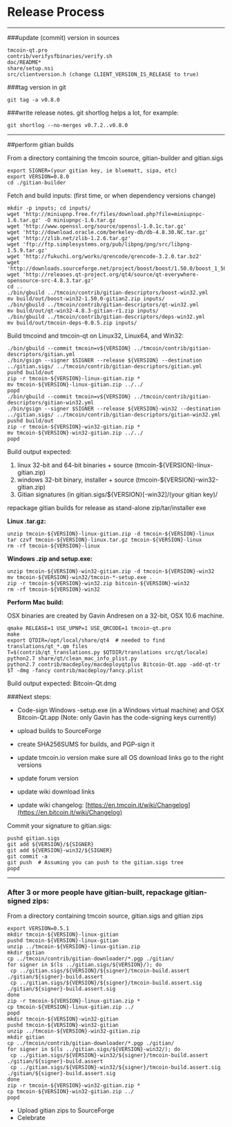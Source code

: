 Release Process
====================

* * *

###update (commit) version in sources


	tmcoin-qt.pro
	contrib/verifysfbinaries/verify.sh
	doc/README*
	share/setup.nsi
	src/clientversion.h (change CLIENT_VERSION_IS_RELEASE to true)

###tag version in git

	git tag -a v0.8.0

###write release notes. git shortlog helps a lot, for example:

	git shortlog --no-merges v0.7.2..v0.8.0

* * *

##perform gitian builds

 From a directory containing the tmcoin source, gitian-builder and gitian.sigs
  
	export SIGNER=(your gitian key, ie bluematt, sipa, etc)
	export VERSION=0.8.0
	cd ./gitian-builder

 Fetch and build inputs: (first time, or when dependency versions change)

	mkdir -p inputs; cd inputs/
	wget 'http://miniupnp.free.fr/files/download.php?file=miniupnpc-1.6.tar.gz' -O miniupnpc-1.6.tar.gz
	wget 'http://www.openssl.org/source/openssl-1.0.1c.tar.gz'
	wget 'http://download.oracle.com/berkeley-db/db-4.8.30.NC.tar.gz'
	wget 'http://zlib.net/zlib-1.2.6.tar.gz'
	wget 'ftp://ftp.simplesystems.org/pub/libpng/png/src/libpng-1.5.9.tar.gz'
	wget 'http://fukuchi.org/works/qrencode/qrencode-3.2.0.tar.bz2'
	wget 'http://downloads.sourceforge.net/project/boost/boost/1.50.0/boost_1_50_0.tar.bz2'
	wget 'http://releases.qt-project.org/qt4/source/qt-everywhere-opensource-src-4.8.3.tar.gz'
	cd ..
	./bin/gbuild ../tmcoin/contrib/gitian-descriptors/boost-win32.yml
	mv build/out/boost-win32-1.50.0-gitian2.zip inputs/
	./bin/gbuild ../tmcoin/contrib/gitian-descriptors/qt-win32.yml
	mv build/out/qt-win32-4.8.3-gitian-r1.zip inputs/
	./bin/gbuild ../tmcoin/contrib/gitian-descriptors/deps-win32.yml
	mv build/out/tmcoin-deps-0.0.5.zip inputs/

 Build tmcoind and tmcoin-qt on Linux32, Linux64, and Win32:
  
	./bin/gbuild --commit tmcoin=v${VERSION} ../tmcoin/contrib/gitian-descriptors/gitian.yml
	./bin/gsign --signer $SIGNER --release ${VERSION} --destination ../gitian.sigs/ ../tmcoin/contrib/gitian-descriptors/gitian.yml
	pushd build/out
	zip -r tmcoin-${VERSION}-linux-gitian.zip *
	mv tmcoin-${VERSION}-linux-gitian.zip ../../
	popd
	./bin/gbuild --commit tmcoin=v${VERSION} ../tmcoin/contrib/gitian-descriptors/gitian-win32.yml
	./bin/gsign --signer $SIGNER --release ${VERSION}-win32 --destination ../gitian.sigs/ ../tmcoin/contrib/gitian-descriptors/gitian-win32.yml
	pushd build/out
	zip -r tmcoin-${VERSION}-win32-gitian.zip *
	mv tmcoin-${VERSION}-win32-gitian.zip ../../
	popd

  Build output expected:

  1. linux 32-bit and 64-bit binaries + source (tmcoin-${VERSION}-linux-gitian.zip)
  2. windows 32-bit binary, installer + source (tmcoin-${VERSION}-win32-gitian.zip)
  3. Gitian signatures (in gitian.sigs/${VERSION}[-win32]/(your gitian key)/

repackage gitian builds for release as stand-alone zip/tar/installer exe

**Linux .tar.gz:**

	unzip tmcoin-${VERSION}-linux-gitian.zip -d tmcoin-${VERSION}-linux
	tar czvf tmcoin-${VERSION}-linux.tar.gz tmcoin-${VERSION}-linux
	rm -rf tmcoin-${VERSION}-linux

**Windows .zip and setup.exe:**

	unzip tmcoin-${VERSION}-win32-gitian.zip -d tmcoin-${VERSION}-win32
	mv tmcoin-${VERSION}-win32/tmcoin-*-setup.exe .
	zip -r tmcoin-${VERSION}-win32.zip bitcoin-${VERSION}-win32
	rm -rf tmcoin-${VERSION}-win32

**Perform Mac build:**

  OSX binaries are created by Gavin Andresen on a 32-bit, OSX 10.6 machine.

	qmake RELEASE=1 USE_UPNP=1 USE_QRCODE=1 tmcoin-qt.pro
	make
	export QTDIR=/opt/local/share/qt4  # needed to find translations/qt_*.qm files
	T=$(contrib/qt_translations.py $QTDIR/translations src/qt/locale)
	python2.7 share/qt/clean_mac_info_plist.py
	python2.7 contrib/macdeploy/macdeployqtplus Bitcoin-Qt.app -add-qt-tr $T -dmg -fancy contrib/macdeploy/fancy.plist

 Build output expected: Bitcoin-Qt.dmg

###Next steps:

* Code-sign Windows -setup.exe (in a Windows virtual machine) and
  OSX Bitcoin-Qt.app (Note: only Gavin has the code-signing keys currently)

* upload builds to SourceForge

* create SHA256SUMS for builds, and PGP-sign it

* update tmcoin.io version
  make sure all OS download links go to the right versions

* update forum version

* update wiki download links

* update wiki changelog: [https://en.tmcoin.it/wiki/Changelog](https://en.bitcoin.it/wiki/Changelog)

Commit your signature to gitian.sigs:

	pushd gitian.sigs
	git add ${VERSION}/${SIGNER}
	git add ${VERSION}-win32/${SIGNER}
	git commit -a
	git push  # Assuming you can push to the gitian.sigs tree
	popd

-------------------------------------------------------------------------

### After 3 or more people have gitian-built, repackage gitian-signed zips:

From a directory containing tmcoin source, gitian.sigs and gitian zips

	export VERSION=0.5.1
	mkdir tmcoin-${VERSION}-linux-gitian
	pushd tmcoin-${VERSION}-linux-gitian
	unzip ../tmcoin-${VERSION}-linux-gitian.zip
	mkdir gitian
	cp ../tmcoin/contrib/gitian-downloader/*.pgp ./gitian/
	for signer in $(ls ../gitian.sigs/${VERSION}/); do
	 cp ../gitian.sigs/${VERSION}/${signer}/tmcoin-build.assert ./gitian/${signer}-build.assert
	 cp ../gitian.sigs/${VERSION}/${signer}/tmcoin-build.assert.sig ./gitian/${signer}-build.assert.sig
	done
	zip -r tmcoin-${VERSION}-linux-gitian.zip *
	cp tmcoin-${VERSION}-linux-gitian.zip ../
	popd
	mkdir tmcoin-${VERSION}-win32-gitian
	pushd tmcoin-${VERSION}-win32-gitian
	unzip ../tmcoin-${VERSION}-win32-gitian.zip
	mkdir gitian
	cp ../tmcoin/contrib/gitian-downloader/*.pgp ./gitian/
	for signer in $(ls ../gitian.sigs/${VERSION}-win32/); do
	 cp ../gitian.sigs/${VERSION}-win32/${signer}/tmcoin-build.assert ./gitian/${signer}-build.assert
	 cp ../gitian.sigs/${VERSION}-win32/${signer}/tmcoin-build.assert.sig ./gitian/${signer}-build.assert.sig
	done
	zip -r tmcoin-${VERSION}-win32-gitian.zip *
	cp tmcoin-${VERSION}-win32-gitian.zip ../
	popd

- Upload gitian zips to SourceForge
- Celebrate 
